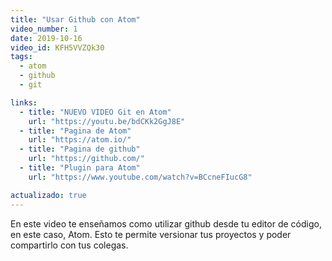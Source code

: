 ```yaml
---
title: "Usar Github con Atom"
video_number: 1
date: 2019-10-16
video_id: KFH5VVZQk30
tags:
  - atom
  - github
  - git

links:
  - title: "NUEVO VIDEO Git en Atom"
    url: "https://youtu.be/bdCKk2GgJ8E"
  - title: "Pagina de Atom"
    url: "https://atom.io/"
  - title: "Pagina de github"
    url: "https://github.com/"
  - title: "Plugin para Atom"
    url: "https://www.youtube.com/watch?v=BCcneFIucG8"

actualizado: true
---
```


En este  video te enseñamos como utilizar github desde tu editor de código, en este caso, Atom. Esto te permite versionar tus proyectos y poder compartirlo con tus colegas.
